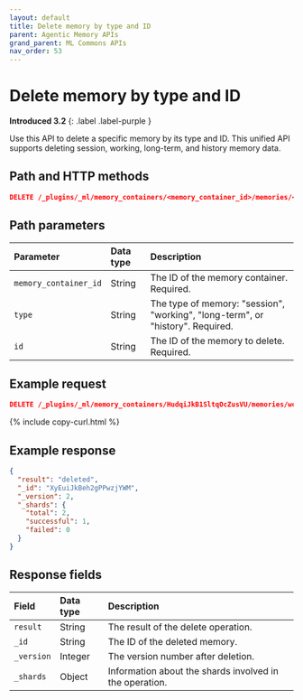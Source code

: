 ```yaml
---
layout: default
title: Delete memory by type and ID
parent: Agentic Memory APIs
grand_parent: ML Commons APIs
nav_order: 53
---
```


# Delete memory by type and ID
**Introduced 3.2**
{: .label .label-purple }

Use this API to delete a specific memory by its type and ID. This unified API supports deleting session, working, long-term, and history memory data.

## Path and HTTP methods

```json
DELETE /_plugins/_ml/memory_containers/<memory_container_id>/memories/<type>/<id>
```

## Path parameters

| Parameter | Data type | Description |
| :--- | :--- | :--- |
| `memory_container_id` | String | The ID of the memory container. Required. |
| `type` | String | The type of memory: "session", "working", "long-term", or "history". Required. |
| `id` | String | The ID of the memory to delete. Required. |

## Example request

```json
DELETE /_plugins/_ml/memory_containers/HudqiJkB1SltqOcZusVU/memories/working/XyEuiJkBeh2gPPwzjYWM
```
{% include copy-curl.html %}

## Example response

```json
{
  "result": "deleted",
  "_id": "XyEuiJkBeh2gPPwzjYWM",
  "_version": 2,
  "_shards": {
    "total": 2,
    "successful": 1,
    "failed": 0
  }
}
```

## Response fields

| Field | Data type | Description |
| :--- | :--- | :--- |
| `result` | String | The result of the delete operation. |
| `_id` | String | The ID of the deleted memory. |
| `_version` | Integer | The version number after deletion. |
| `_shards` | Object | Information about the shards involved in the operation. |
